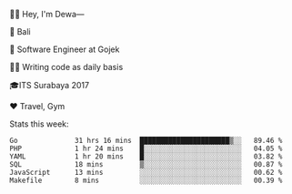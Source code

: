 👋🏼 Hey, I'm Dewa—

📍 Bali

💼 Software Engineer at Gojek

✍🏼 Writing code as daily basis

🎓ITS Surabaya 2017

♥️ Travel, Gym

Stats this week:
<!--START_SECTION:waka-->

```text
Go              31 hrs 16 mins  ██████████████████████▒░░   89.46 %
PHP             1 hr 24 mins    █░░░░░░░░░░░░░░░░░░░░░░░░   04.05 %
YAML            1 hr 20 mins    █░░░░░░░░░░░░░░░░░░░░░░░░   03.82 %
SQL             18 mins         ▒░░░░░░░░░░░░░░░░░░░░░░░░   00.87 %
JavaScript      13 mins         ░░░░░░░░░░░░░░░░░░░░░░░░░   00.62 %
Makefile        8 mins          ░░░░░░░░░░░░░░░░░░░░░░░░░   00.39 %
```

<!--END_SECTION:waka-->
